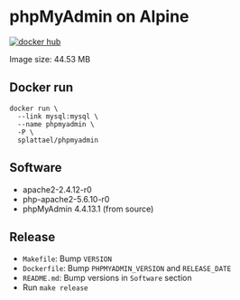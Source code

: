 # phpMyAdmin on Alpine

[![docker hub](https://img.shields.io/badge/docker-image-blue.svg?style=flat-square)](https://registry.hub.docker.com/u/splattael/phpmyadmin/)

Image size: 44.53 MB

## Docker run

    docker run \
      --link mysql:mysql \
      --name phpmyadmin \
      -P \
      splattael/phpmyadmin

## Software

* apache2-2.4.12-r0
* php-apache2-5.6.10-r0
* phpMyAdmin 4.4.13.1 (from source)

## Release

* `Makefile`: Bump `VERSION`
* `Dockerfile`: Bump `PHPMYADMIN_VERSION` and `RELEASE_DATE`
* `README.md`: Bump versions in `Software` section
* Run `make release`
